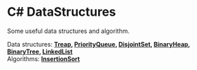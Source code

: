 # C# DataStructures
Some useful data structures and algorithm.

Data structures: **[Treap](https://en.wikipedia.org/wiki/Treap), [PriorityQueue](https://en.wikipedia.org/wiki/Priority_queue), [DisjointSet](https://en.wikipedia.org/wiki/Disjoint_sets), [BinaryHeap](https://en.wikipedia.org/wiki/Binary_heap), [BinaryTree](https://en.wikipedia.org/wiki/Binary_tree), [LinkedList](https://en.wikipedia.org/wiki/Linked_list)**  
Algorithms: **[InsertionSort](https://en.wikipedia.org/wiki/Insertion_sort)**













